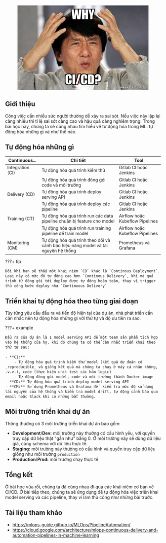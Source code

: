 <figure>
    <img src="../../../assets/images/mlops-crash-course/ci-cd/why-cicd.jpg" loading="lazy"/>
</figure>

## Giới thiệu

Công việc cần nhiều sức người thường dễ xảy ra sai sót. Nếu việc này lặp lại càng nhiều thì tỉ lệ sai sót càng cao và hậu quả càng nghiêm trọng. Trong bài học này, chúng ta sẽ cùng nhau tìm hiểu về tự động hóa trong ML: tự động hóa những gì và như thế nào. 

## Tự động hóa những gì

| Continuous...    | Chi tiết                                                                          | Tool                            |
| ---------------- | --------------------------------------------------------------------------------- | ------------------------------- |
| Integration (CI) | Tự động hóa quá trình kiểm thử                                                    | Gitlab CI hoặc Jenkins          |
|                  | Tự động hóa quá trình đóng gói code và môi trường                                 | Gitlab CI hoặc Jenkins          |
| Delivery (CD)    | Tự động hóa quá trình deploy serving API                                          | Gitlab CI hoặc Jenkins          |
|                  | Tự động hóa quá trình deploy các pipeline                                         | Gitlab CI hoặc Jenkins          |
| Training (CT)    | Tự động hóa quá trình run các data pipeline chuẩn bị feature cho model            | Airflow hoặc Kubeflow Pipelines |
|                  | Tự động hóa quá trình run training pipeline để train model                        | Airflow hoặc Kubeflow Pipelines |
| Monitoring (CM)  | Tự động hóa quá trình theo dõi và cảnh báo hiệu năng model và tài nguyên hệ thống | Prometheus và Grafana           |

???+ tip

    Đôi khi bạn sẽ thấy một khái niệm `CD` khác là `Continous Deployment`. Loại này có mức độ tự động cao hơn `Continous Delivery`, khi mà quá trình từ đóng gói tới deploy được tự động hoàn toàn, thay vì trigger thủ công bước deploy như `Continuous Delivery`.

## Triển khai tự động hóa theo từng giai đoạn

Tùy từng yêu cầu đầu ra và tiến độ hiện tại của dự án, nhà phát triển cần cân nhắc nên tự động hóa những gì với thứ tự và độ ưu tiên ra sao.

???+ example

    Đầu ra của dự án là 1 model serving API để một team sản phẩm tích hợp vào hệ thống của họ, khi đó chúng ta có thể cân nhắc triển khai theo thứ tự sau:

    - **CI:**
        - Tự động hóa quá trình kiểm thử model (kết quả dự đoán có _reproducible_ và giống kết quả mà chúng ta chạy ở máy cá nhân không, .v.v.), code (thực hiện unit test các hàm logic)
        - Tự động đóng gói model, code và môi trường thành Docker image
    - **CD:** Tự động hóa quá trình deploy model serving API
    - **CM:** Sử dụng Prometheus và Grafana để  kiểm tra mức độ sử dụng tài nguyên của hệ thống và kiểm tra model drift, tự động cảnh báo qua email hoặc Slack khi có những bất thường.

## Môi trường triển khai dự án

Thông thường có 3 môi trường triển khai dự án bao gồm:

- **Development**/**Dev:** môi trường này thường có cấu hình yếu, với quyền truy cập dữ liệu thật "gần như" bằng 0. Ở môi trường này sẽ dùng dữ liệu giả, cùng schema với dữ liệu thực tế.
- **Staging:** môi trường này thường có cấu hình và quyền truy cập dữ liệu giống như môi trường `production`
- **Production**/**Prod:** môi trường chạy thực tế

## Tổng kết

Ở bài học vừa rồi, chúng ta đã cùng nhau đi qua các khái niệm cơ bản về CI/CD. Ở bài tiếp theo, chúng ta sẽ ứng dụng để tự động hóa việc triển khai model serving và các pipeline, thay vì làm thủ công như những bài trước.

## Tài liệu tham khảo

- <https://mlops-guide.github.io/MLOps/PipelineAutomation/>
- <https://cloud.google.com/architecture/mlops-continuous-delivery-and-automation-pipelines-in-machine-learning>
